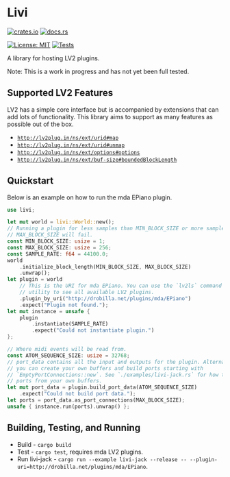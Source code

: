 # Livi

[![crates.io](https://img.shields.io/crates/v/livi.svg)](https://crates.io/crates/livi)
[![docs.rs](https://docs.rs/livi/badge.svg)](https://docs.rs/livi)

[![License: MIT](https://img.shields.io/badge/License-MIT-green.svg)](https://opensource.org/licenses/MIT)
[![Tests](https://github.com/wmedrano/livi-rs/actions/workflows/test.yml/badge.svg)](https://github.com/wmedrano/livi-rs/actions/workflows/test.yml)

A library for hosting LV2 plugins.

Note: This is a work in progress and has not yet been full tested.

## Supported LV2 Features

LV2 has a simple core interface but is accompanied by extensions that can add
lots of functionality. This library aims to support as many features as possible
out of the box.

- [`http://lv2plug.in/ns/ext/urid#map`](http://lv2plug.in/ns/ext/urid#map)
- [`http://lv2plug.in/ns/ext/urid#unmap`](http://lv2plug.in/ns/ext/urid#unmap)
- [`http://lv2plug.in/ns/ext/options#options`](http://lv2plug.in/ns/ext/options#options])
- [`http://lv2plug.in/ns/ext/buf-size#boundedBlockLength`](http://lv2plug.in/ns/ext/buf-size#boundedBlockLength)

## Quickstart

Below is an example on how to run the mda EPiano plugin.

```rust
use livi;

let mut world = livi::World::new();
// Running a plugin for less samples than MIN_BLOCK_SIZE or more samples than
// MAX_BLOCK_SIZE will fail.
const MIN_BLOCK_SIZE: usize = 1;
const MAX_BLOCK_SIZE: usize = 256;
const SAMPLE_RATE: f64 = 44100.0;
world
    .initialize_block_length(MIN_BLOCK_SIZE, MAX_BLOCK_SIZE)
    .unwrap();
let plugin = world
    // This is the URI for mda EPiano. You can use the `lv2ls` command line
    // utility to see all available LV2 plugins.
    .plugin_by_uri("http://drobilla.net/plugins/mda/EPiano")
    .expect("Plugin not found.");
let mut instance = unsafe {
    plugin
        .instantiate(SAMPLE_RATE)
        .expect("Could not instantiate plugin.")
};

// Where midi events will be read from.
const ATOM_SEQUENCE_SIZE: usize = 32768;
// port_data contains all the input and outputs for the plugin. Alternatively,
// you can create your own buffers and build ports starting with
// `EmptyPortConnections::new`. See `./examples/livi-jack.rs` for how to buidl
// ports from your own buffers.
let mut port_data = plugin.build_port_data(ATOM_SEQUENCE_SIZE)
    .expect("Could not build port data.");
let ports = port_data.as_port_connections(MAX_BLOCK_SIZE);
unsafe { instance.run(ports).unwrap() };
```

## Building, Testing, and Running

- Build - `cargo build`
- Test - `cargo test`, requires mda LV2 plugins.
- Run livi-jack - `cargo run --example livi-jack --release -- --plugin-uri=http://drobilla.net/plugins/mda/EPiano`.
